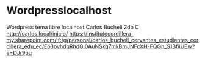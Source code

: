 # Wordpresslocalhost
Wordpress tema libre localhost
Carlos Bucheli
2do C 
http://carlos.local/inicio/
https://institutocordillera-my.sharepoint.com/:f:/g/personal/carlos_bucheli_cervantes_estudiantes_cordillera_edu_ec/Eo3ovhdqRhdGl0AuNSkq7mkBmJNFcXH-FQGn_S1BfiiUEw?e=DJr9pu
